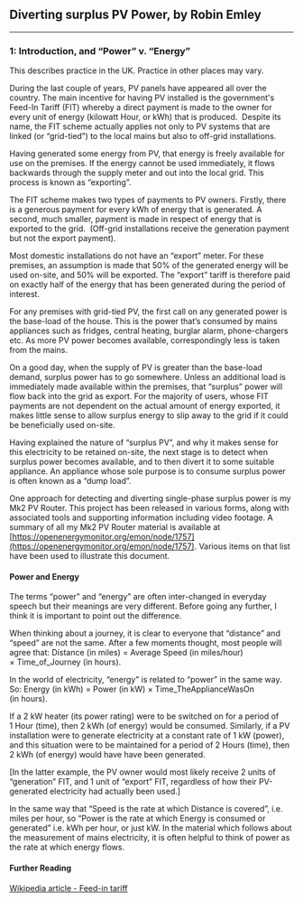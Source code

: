 ## Diverting surplus PV Power, by Robin Emley

***

### 1: Introduction, and “Power” v. “Energy”

This describes practice in the UK. Practice in other places may vary.

During the last couple of years, PV panels have appeared all over the country. The main incentive for having PV installed is the government's Feed-In Tariff (FIT) whereby a direct payment is made to the owner for every unit of energy (kilowatt Hour, or kWh) that is produced.  Despite its name, the FIT scheme actually applies not only to PV systems that are linked (or “grid-tied”) to the local mains but also to off-grid installations.

Having generated some energy from PV, that energy is freely available for use on the premises. If the energy cannot be used immediately, it flows backwards through the supply meter and out into the local grid. This process is known as “exporting”.

The FIT scheme makes two types of payments to PV owners. Firstly, there is a generous payment for every kWh of energy that is generated. A second, much smaller, payment is made in respect of energy that is exported to the grid.  (Off-grid installations receive the generation payment but not the export payment).

Most domestic installations do not have an “export” meter. For these premises, an assumption is made that 50% of the generated energy will be used on-site, and 50% will be exported. The “export” tariff is therefore paid on exactly half of the energy that has been generated during the period of interest.

For any premises with grid-tied PV, the first call on any generated power is the base-load of the house. This is the power that’s consumed by mains appliances such as fridges, central heating, burglar alarm, phone-chargers etc. As more PV power becomes available, correspondingly less is taken from the mains.

On a good day, when the supply of PV is greater than the base-load demand, surplus power has to go somewhere. Unless an additional load is immediately made available within the premises, that “surplus” power will flow back into the grid as export. For the majority of users, whose FIT payments are not dependent on the actual amount of energy exported, it makes little sense to allow surplus energy to slip away to the grid if it could be beneficially used on-site.

Having explained the nature of “surplus PV”, and why it makes sense for this electricity to be retained on-site, the next stage is to detect when surplus power becomes available, and to then divert it to some suitable appliance. An appliance whose sole purpose is to consume surplus power is often known as a “dump load”.

One approach for detecting and diverting single-phase surplus power is my Mk2 PV Router. This project has been released in various forms, along with associated tools and supporting information including video footage. A summary of all my Mk2 PV Router material is available at [https://openenergymonitor.org/emon/node/1757](https://openenergymonitor.org/emon/node/1757). Various items on that list have been used to illustrate this document.

#### Power and Energy

The terms “power” and “energy” are often inter-changed in everyday speech but their meanings are very different. Before going any further, I think it is important to point out the difference.

When thinking about a journey, it is clear to everyone that “distance” and “speed” are not the same. After a few moments thought, most people will agree that:
Distance (in miles) = Average Speed (in miles/hour) × Time_of_Journey (in hours).

In the world of electricity, “energy” is related to “power” in the same way. So: Energy (in kWh) = Power (in kW) × Time_TheApplianceWasOn (in hours).

If a 2 kW heater (its power rating) were to be switched on for a period of 1 Hour (time), then 2 kWh (of energy) would be consumed. Similarly, if a PV installation were to generate electricity at a constant rate of 1 kW (power), and this situation were to be maintained for a period of 2 Hours (time), then 2 kWh (of energy) would have have been generated.

[In the latter example, the PV owner would most likely receive 2 units of “generation” FIT, and 1 unit of “export” FIT, regardless of how their PV-generated electricity had actually been used.]

In the same way that “Speed is the rate at which Distance is covered”, i.e. miles per hour, so “Power is the rate at which Energy is consumed or generated” i.e. kWh per hour, or just kW. In the material which follows about the measurement of mains electricity, it is often helpful to think of power as the rate at which energy flows.

#### Further Reading

[Wikipedia article - Feed-in tariff](https://en.wikipedia.org/wiki/Feed-in_tariff)
